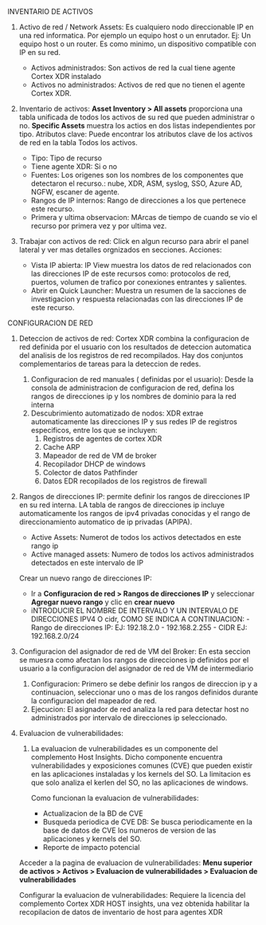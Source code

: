 INVENTARIO DE ACTIVOS
1. Activo de red / Network Assets: Es cualquiero nodo direccionable IP en una red informatica. Por ejemplo un equipo host o un enrutador. Ej: Un equipo host o un router. 
   Es como minimo, un dispositivo compatible con IP en su red. 
   - Activos administrados: Son activos de red la cual tiene agente Cortex XDR instalado
   - Activos no administrados: Activos de red que no tienen el agente Cortex XDR.
     
2. Inventario de activos: **Asset Inventory > All assets** proporciona una tabla unificada de todos los activos de su red que pueden administrar o no. **Specific Assets** muestra los actios en dos listas independientes por tipo. 
   Atributos clave: Puede encontrar los atributos clave de los activos de red en la tabla Todos los activos. 
   - Tipo: Tipo de recurso
   - Tiene agente XDR: Si o no
   - Fuentes: Los origenes son los nombres de los componentes que detectaron el recurso.: nube, XDR, ASM, syslog, SSO, Azure AD, NGFW, escaner de agente.
   - Rangos de IP internos: Rango de direcciones a los que pertenece este recurso.
   - Primera y ultima observacion: MArcas de tiempo de cuando se vio el recurso por primera vez y por ultima vez.

3. Trabajar con activos de red: Click en algun recurso para abrir el panel lateral y ver mas detalles orgnizados en secciones.  Acciones:
   - Vista IP abierta: IP View muestra los datos de red relacionados con las direcciones IP de este recursos como: protocolos de red, puertos, volumen de trafico por conexiones entrantes y salientes.
   - Abrir en Quick Launcher: Muestra un resumen de la sacciones de investigacion y respuesta relacionadas con las direcciones IP de este recurso.


CONFIGURACION DE RED
1. Deteccion de activos de red: Cortex XDR combina la configuracion de red definida por el usuario con los resultados de deteccion automatica del analisis de los registros de red recompilados. Hay dos conjuntos complementarios de tareas para la deteccion de redes.
   1. Configuracion de red manuales ( definidas por el usuario): Desde la consola de administracion de configuracion de red, defina los rangos de direcciones ip y los nombres de dominio para la red interna
   2. Descubrimiento automatizado de nodos: XDR extrae automaticamente las direcciones IP y sus redes IP de registros especificos, entre los que se incluyen: 
	   1. Registros de agentes de cortex XDR
	   2. Cache ARP
	   3. Mapeador de red de VM de broker
	   4. Recopilador DHCP de windows
	   5. Colector de datos Pathfinder
	   6. Datos EDR recopilados de los registros de firewall

2. Rangos de direcciones IP: permite definir los rangos de direcciones IP en su red interna. LA tabla de rangos de direcciones ip incluye automaticamente los rangos de ipv4 privadas conocidas y el rango de direccionamiento automatico de ip privadas (APIPA).
   - Active Assets: Numerot de todos los activos detectados en este rango ip
   - Active managed assets: Numero de todos los activos administrados detectados en este intervalo de IP
    
	Crear un nuevo rango de direcciones IP:
	- Ir a **Configuracion de red > Rangos de direcciones IP** y seleccionar **Agregar nuevo rango** y clic en **crear nuevo**
	- iNTRODUCIR EL NOMBRE DE INTERVALO Y UN INTERVALO DE DIRECCIONES IPV4 O cidr, COMO SE INDICA A CONTINUACION:
		  - Rango de direcciones IP: EJ: 192.18.2.0 - 192.168.2.255
		  - CIDR EJ: 192.168.2.0/24

3. Configuracion del asignador de red de VM del Broker: En esta seccion se muesra como afectan los rangos de direcciones ip definidos por el usuario a la configuracion del asignador de red de VM de intermediario
	1. Configuracion: Primero se debe definir los rangos de direccion ip y a continuacion, seleccionar uno o mas de los rangos definidos durante la configuracion del mapeador de red.
	2. Ejecucion: El asignador de red analiza la red para detectar host no administrados por intervalo de direcciones ip seleccionado.

4. Evaluacion de vulnerabilidades: 
	1. La evaluacion de vulnerabilidades es un componente del complemento Host Insights. Dicho componente encuentra vulnerabilidades y exposiciones comunes (CVE) que pueden existir en las aplicaciones instaladas y los kernels del SO. La limitacion es que solo analiza el kerlen del SO, no las aplicaciones de windows.
	   
	   Como funcionan la evaluacion de vulnerabilidades:
	   - Actualizacion de la BD de CVE
	   - Busqueda periodica de CVE DB: Se busca periodicamente en la base de datos de CVE los numeros de version de las aplicaciones y kernels del SO.
	   - Reporte de impacto potencial

	  Acceder a la pagina de evaluacion de vulnerabilidades: **Menu superior de activos > Activos > Evaluacion de vulnerabilidades > Evaluacion de vulnerabilidades**
	  
	  Configurar la evaluacion de vulnerabilidades: Requiere la licencia del complemento Cortex XDR HOST insights, una vez obtenida habilitar la recopilacion de datos de inventario de host para agentes XDR

